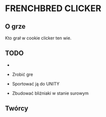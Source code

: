 # FRENCHBRED CLICKER

## O grze

Kto grał w cookie clicker ten wie.

## TODO

*

* Zrobić gre
* Sportować ją do UNITY
* Zbudować bliźniaki w stanie surowym

## Twórcy
